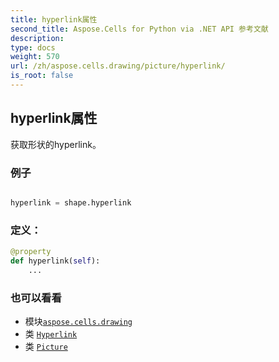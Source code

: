 ```yaml
---
title: hyperlink属性
second_title: Aspose.Cells for Python via .NET API 参考文献
description:
type: docs
weight: 570
url: /zh/aspose.cells.drawing/picture/hyperlink/
is_root: false
---
```

## hyperlink属性

获取形状的hyperlink。

### 例子

```python

hyperlink = shape.hyperlink

```
### 定义：
```python
@property
def hyperlink(self):
    ...
```

### 也可以看看
* 模块[`aspose.cells.drawing`](../../)
* 类 [`Hyperlink`](/cells/python-net/zh/aspose.cells/hyperlink)
* 类 [`Picture`](/cells/python-net/zh/aspose.cells.drawing/picture)
